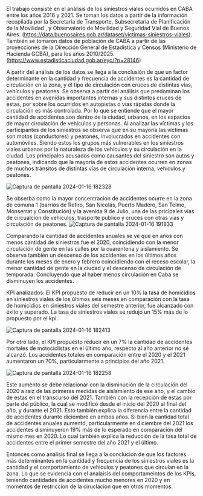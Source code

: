 El trabajo consiste en el análisis de los siniestros viales ocurridos en CABA entre los años 2016 y 2021. Se toman los datos a partir de la información recopilada por la Secretaría de Transporte, Subsecretaría de Planificación de la Movilidad , y Observatorio de Movilidad y Seguridad Vial de Buenos Aires. (https://data.buenosaires.gob.ar/dataset/victimas-siniestros-viales). También se tomaron datos de población de CABA a partir de las proyecciones de la  Dirección General de Estadística y Censos (Ministerio de Hacienda GCBA), para los años 2010/2025.(https://www.estadisticaciudad.gob.ar/eyc/?p=28146)

 A partir del análisis de los datos se llega a la conclusión de que un factor determinante en la cantidad y frecuencia de accidentes es la cantidad de circulación en la zona, y el tipo de circulación con cruces de distintas vías, vehículos y peatones. Se observa a partir del análisis que predominan los accidentes en avenidas importantes internas y sus distintos cruces de estas, por sobre los ocurridos en autopistas o vías rápidas donde la circulación es más controlada. Por lo que se entiende que el mayor cantidad de accidentes son dentro de la ciudad, urbanos, en los espacios de mayor circulación de vehículos y personas. Al analizar las víctimas y los participantes de los siniestros se observa que en su mayoría las víctimas son motos (conductores) y peatones, involucrados en accidentes con automóviles. Siendo estos los grupos más vulnerables en los siniestros viales urbanos por la naturaleza de los vehículos y su circulación en la ciudad. Los principales acusados como causantes del siniestro son autos y peatones, indicando que la mayoría de estos accidentes ocurren en zonas de muchos tránsitos de distintas vías de circulación interna, vehículos y peatones.
  
 ![Captura de pantalla 2024-01-16 182328](https://github.com/NAT122/PI02/assets/126476995/5a54bee2-0a32-4df6-ae10-2e978f75eb59)

Se obserba como la mayor concentracion de accidentes ocurre en la zona de comuna 1 (barrios de Retiro, San Nicolás, Puerto Madero, San Telmo, Monserrat y Constitución) y la avenida 9 de Julio, una de las pricipales vias de circualcion de vehiculos, trasporte publico y cruces con otras vias y circulación de peatones.
![Captura de pantalla 2024-01-16 191833](https://github.com/NAT122/PI02/assets/126476995/96c601d8-8559-457e-9aa6-3b75e440b6f1)

Comparando la cantidad de accidentes anuales se ve que en años con menos cantidad de siniestros fue el 2020, coincidiendo con la menor circulación de gente en las calles por la cuarentena y aislamiento. Se observa también un descenso de los accidentes en los últimos años durante los meses de enero y febrero coincidiendo con el receso escolar, la menor cantidad de gente en la ciudad y el descenso de circulación de temporada. Concluyendo que al haber menos circulación en Caba se disminuyen los accidentes. 

KPI analizados:
 El KPI propuesto de reducir en un 10% la tasa de homicidios en siniestros viales de los últimos seis meses en comparación con la tasa de homicidios en siniestros viales del semestre anterior, fue alcanzado con éxito y superado. La tasa de siniestros viales se redujo un 15% más de lo propuesto por el kpi.
 
![Captura de pantalla 2024-01-16 182413](https://github.com/NAT122/PI02/assets/126476995/0664e69a-e609-4949-8cf3-2add4592a21c)

Por otro lado, el KPI propuesto reducir en un 7% la cantidad de accidentes mortales de motociclistas en el último año, respecto al año anterior no sé alcanzó. Los accidentes totales  en comparación entre el 2020 y el 2021 aumentaron un 70%, particularmente a principios del año 2021. 

![Captura de pantalla 2024-01-16 182258](https://github.com/NAT122/PI02/assets/126476995/6661ab1d-8fb3-420a-8bba-1b0875182c9c)

Este aumento se debe relacionar con la disminución de la circulación del 2020 a raíz de las primeras medidas de aislamiento de ese año, y el cambio de estas en el transcurso del 2021.  También con la recepción de estas por parte del público, la cual se modificó desde el inicio del 2020 al final del año, y durante el 2021. Esto también explica la diferencia entre la cantidad de accidentes durante diciembre en ambos años. Si bien la cantidad total de accidentes anuales aumentó, particularmente en diciembre del 2021 los accidentes disminuyeron 19% más de lo esperado en comparación del mismo mes en 2020. Lo cual también explica la reducción de la tasa total de accidentes entre el primer semestre del año 2021 y el último. 

Entonces como analisis final se llega a la conclucion de que los factores más determinantes en la cantidad y frecuencia de los siniestros viales es la cantidad y el comportamiento de vehiculos y peatones que circulan en la zona. Lo que se evidencia con el analaisis del comportameintos de los KPIs, teniendo cantidades de accidentes mucho menores en 2020 y en momentos de restriccion de la ciruclacion que en otros momentos.
